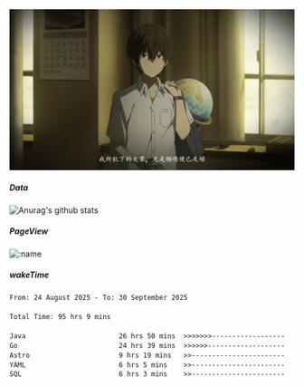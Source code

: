 
<img src="./static/index.jpg" alt="index">

##### Data

![Anurag's github stats](https://github-readme-stats.vercel.app/api?username=whyneh&show_icons=true&hide_border=ture&theme=tokyonight)

##### PageView
![:name](https://count.getloli.com/get/@:whyneh?theme=gelbooru)

##### wakeTime

<!--START_SECTION:waka-->

```txt
From: 24 August 2025 - To: 30 September 2025

Total Time: 95 hrs 9 mins

Java                       26 hrs 50 mins  >>>>>>>------------------   28.21 %
Go                         24 hrs 39 mins  >>>>>>-------------------   25.91 %
Astro                      9 hrs 19 mins   >>-----------------------   09.80 %
YAML                       6 hrs 5 mins    >>-----------------------   06.40 %
SQL                        6 hrs 3 mins    >>-----------------------   06.36 %
```

<!--END_SECTION:waka-->
